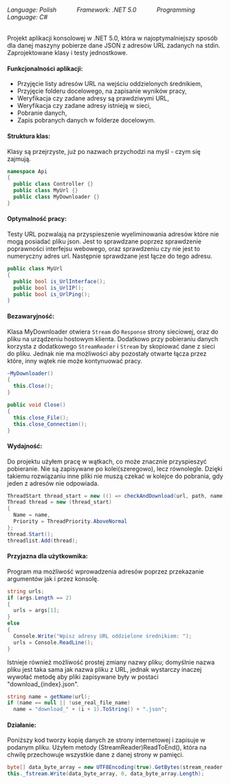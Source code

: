 ###### Language: Polish &nbsp;&nbsp;&nbsp;&nbsp;&nbsp;&nbsp;&nbsp;&nbsp;&nbsp;&nbsp; Framework: .NET 5.0 &nbsp;&nbsp;&nbsp;&nbsp;&nbsp;&nbsp;&nbsp;&nbsp;&nbsp;&nbsp; Programming Language: C#

Projekt aplikacji konsolowej w .NET 5.0, która w najoptymalniejszy sposób dla danej maszyny pobierze dane JSON z adresów URL zadanych na stdin.
Zaprojektowane klasy i testy jednostkowe.

#### Funkcjonalności aplikacji:
- Przyjęcie listy adresów URL na wejściu oddzielonych średnikiem,
- Przyjęcie folderu docelowego, na zapisanie wyników pracy,
- Weryfikacja czy zadane adresy są prawdziwymi URL,
- Weryfikacja czy zadane adresy istnieją w sieci,
- Pobranie danych,
- Zapis pobranych danych w folderze docelowym.

#### Struktura klas:
Klasy są przejrzyste, już po nazwach przychodzi na myśl - czym się zajmują.
```csharp
namespace Api
{
  public class Controller {}
  public class MyUrl {}
  public class MyDownloader {}
}
```

#### Optymalność pracy:
Testy URL pozwalają na przyspieszenie wyeliminowania adresów które nie mogą posiadać pliku json. Jest to sprawdzane poprzez sprawdzenie poprawności interfejsu webowego, oraz sprawdzeniu czy nie jest to numeryczny adres url. Następnie sprawdzane jest łącze do tego adresu.
```csharp
public class MyUrl
{
  public bool is_UrlInterface();
  public bool is_UrlIP();
  public bool is_UrlPing();
}
```

#### Bezawaryjność:
Klasa MyDownloader otwiera `Stream` do `Response` strony sieciowej, oraz do pliku na urządzeniu hostowym klienta. Dodatkowo przy pobieraniu danych korzysta z dodatkowego `StreamReader` i `Stream` by skopiować dane z sieci do pliku. Jednak nie ma możliwości aby pozostały otwarte łącza przez które, inny wątek nie może kontynuować pracy.
```csharp
~MyDownloader()
{
  this.Close();
}

public void Close()
{
  this.close_File();
  this.close_Connection();
}
```

#### Wydajność:
Do projektu użyłem pracę w wątkach, co może znacznie przyspieszyć pobieranie. Nie są zapisywane po kolei(szeregowo), lecz równolegle. Dzięki takiemu rozwiązaniu inne pliki nie muszą czekać w kolejce do pobrania, gdy jeden z adresów nie odpowiada.
```csharp
ThreadStart thread_start = new (() => checkAndDownload(url, path, name));
Thread thread = new (thread_start)
{
  Name = name,
  Priority = ThreadPriority.AboveNormal
};
thread.Start();
threadlist.Add(thread);
```

#### Przyjazna dla użytkownika:
Program ma możliwość wprowadzenia adresów poprzez przekazanie argumentów jak i przez konsolę.
```csharp
string urls;
if (args.Length == 2)
{
  urls = args[1];
}
else
{
  Console.Write("Wpisz adresy URL oddzielone średnikiem: ");
  urls = Console.ReadLine();
}
```
Istnieje również możliwość prostej zmiany nazwy pliku; domyślnie nazwa pliku jest taka sama jak nazwa pliku z URL, jednak wystarczy inaczej wywołać metodę aby pliki zapisywane były w postaci "download_{index}.json".
```csharp
string name = getName(url);
if (name == null || !use_real_file_name)
  name = "download_" + (i + 1).ToString() + ".json";
```

#### Działanie:
Poniższy kod tworzy kopię danych ze strony internetowej i zapisuje w podanym pliku. Użyłem metody (StreamReader)ReadToEnd(), która na chwilę przechowuje wszystkie dane z danej strony w pamięci.
```csharp
byte[] data_byte_array = new UTF8Encoding(true).GetBytes(stream_reader.ReadToEnd());
this._fstream.Write(data_byte_array, 0, data_byte_array.Length);
```
